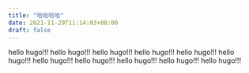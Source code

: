 ```yaml
---
title: "哈哈哈哈"
date: 2021-11-29T11:14:03+08:00
draft: false
---
```


hello hugo!!!
hello hugo!!!
hello hugo!!!
hello hugo!!!
hello hugo!!!
hello hugo!!!
hello hugo!!!
hello hugo!!!
hello hugo!!!
hello hugo!!!
hello hugo!!!

